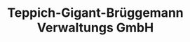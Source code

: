 ---
title: "Teppich-Gigant-Brüggemann Verwaltungs GmbH"
url: /rheine/teppich-gigant-brueggemann-verwaltungs-gmbh/
shop: Teppiche
---